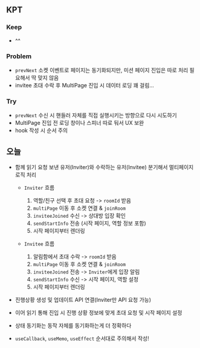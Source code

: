 ## KPT

### Keep

- ^^

### Problem

- `prevNext` 소켓 이벤트로 페이지는 동기화되지만, 미션 페이지 진입은 따로 처리 필요해서 딱 맞지 않음
- invitee 초대 수락 후 MultiPage 진입 시 데이터 로딩 꽤 걸림...

### Try

- `prevNext` 수신 시 핸들러 자체를 직접 실행시키는 방향으로 다시 시도하기
- MultiPage 진입 전 로딩 창이나 스피너 따로 둬서 UX 보완
- hook 작성 시 순서 주의

## 오늘
- 함께 읽기 요청 보낸 유저(Inviter)와 수락하는 유저(Invitee) 분기해서 멀티페이지 로직 처리
    - `Inviter` 흐름
        1. 역할/친구 선택 후 초대 요청 -> `roomId` 받음
        2. `multiPage` 이동 후 소켓 연결 & `joinRoom`
        3. `inviteeJoined` 수신 -> 상대방 입장 확인
        4. `sendStartInfo` 전송 (시작 페이지, 역할 정보 포함)
        5. 시작 페이지부터 렌더링

    - `Invitee` 흐름
        1. 알림함에서 초대 수락 -> `roomId` 받음
        2. `multiPage` 이동 후 소켓 연결 & `joinRoom`
        3. `inviteeJoined` 전송 -> `Inviter`에게 입장 알림
        4. `sendStartInfo` 수신 -> 시작 페이지, 역할 설정
        5. 시작 페이지부터 렌더링

- 진행상황 생성 및 업데이트 API 연결(Inviter만 API 요청 가능)
- 이어 읽기 통해 진입 시 진행 상황 정보에 맞게 초대 요청 및 시작 페이지 설정
- 상태 동기화는 동작 자체를 동기화하는게 더 정확하다
- `useCallback`, `useMemo`, `useEffect` 순서대로 주의해서 작성! 